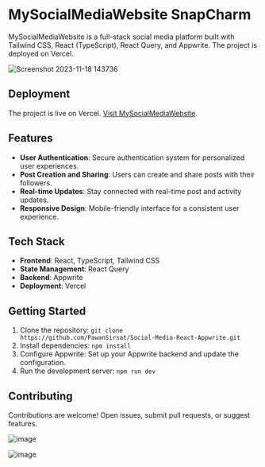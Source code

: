 # MySocialMediaWebsite SnapCharm

MySocialMediaWebsite is a full-stack social media platform built with Tailwind CSS, React (TypeScript), React Query, and Appwrite. The project is deployed on Vercel.

![Screenshot 2023-11-18 143736](https://github.com/PawanSirsat/Social-Media-React-Appwrite/assets/48860105/af9ebaa6-660e-4b62-ad7a-0b1574b82c1c)

## Deployment

The project is live on Vercel. [Visit MySocialMediaWebsite](https://social-media-react-appwrite.vercel.app/).

## Features

- **User Authentication**: Secure authentication system for personalized user experiences.
- **Post Creation and Sharing**: Users can create and share posts with their followers.
- **Real-time Updates**: Stay connected with real-time post and activity updates.
- **Responsive Design**: Mobile-friendly interface for a consistent user experience.

## Tech Stack

- **Frontend**: React, TypeScript, Tailwind CSS
- **State Management**: React Query
- **Backend**: Appwrite
- **Deployment**: Vercel

## Getting Started

1. Clone the repository: `git clone https://github.com/PawanSirsat/Social-Media-React-Appwrite.git`
2. Install dependencies: `npm install`
3. Configure Appwrite: Set up your Appwrite backend and update the configuration.
4. Run the development server: `npm run dev`

## Contributing

Contributions are welcome! Open issues, submit pull requests, or suggest features.

![image](https://github.com/PawanSirsat/Social-Media-React-Appwrite/assets/48860105/c418f01d-8881-40db-90c6-7513057d4482)

![image](https://github.com/PawanSirsat/Social-Media-React-Appwrite/assets/48860105/51cbba1c-9e95-4cf5-acb3-d997b1892b90)


